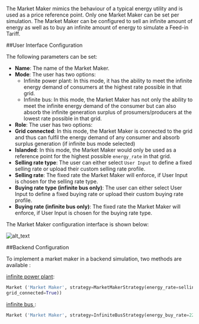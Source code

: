 The Market Maker mimics the behaviour of a typical energy utility and is used as a price reference point. Only one Market Maker can be set per simulation. The Market Maker can be configured to sell an infinite amount of energy as well as to buy an infinite amount of energy to simulate a Feed-in Tariff.

##User Interface Configuration

The following parameters can be set:

*   **Name**: The name of the Market Maker.
*   **Mode**: The user has two options:
    *   Infinite power plant: In this mode, it has the ability to meet the infinite energy demand of consumers at the highest rate possible in that grid.
    *   Infinite bus: In this mode, the Market Maker has not only the ability to meet the infinite energy demand of the consumer but can also absorb the infinite generation surplus of prosumers/producers at the lowest rate possible in that grid.
*   **Role**: The user has two options:
*   **Grid connected**: In this mode, the Market Maker is connected to the grid and thus can fulfil the energy demand of any consumer and absorb surplus generation (if infinite bus mode selected)
*   **Islanded**: In this mode, the Market Maker would only be used as a reference point for the highest possible `energy_rate` in that grid.
*   **Selling rate type**: The user can either select `User Input` to define a fixed selling rate or upload their custom selling rate profile.
*   **Selling rate**: The fixed rate the Market Maker will enforce, if User Input is chosen for the selling rate type.
*   **Buying rate type (infinite bus only)**: The user can either select User Input to define a fixed buying rate or upload their custom buying rate profile.
*   **Buying rate (infinite bus only)**: The fixed rate the Market Maker will enforce, if User Input is chosen for the buying rate type.

The Market Maker configuration interface is shown below:

![alt_text](images/image1.png "image_tooltip")

##Backend Configuration

To implement a market maker in a backend simulation, two methods are available : 

[infinite power plant](https://github.com/gridsingularity/d3a/blob/master/src/d3a/models/strategy/market_maker_strategy.py):

```python
Market ('Market Maker', strategy=MarketMakerStrategy(energy_rate=selling_rate,
grid_connected=True))
```

[infinite bus ](https://github.com/gridsingularity/d3a/blob/master/src/d3a/models/strategy/infinite_bus.py):

```python
Market ('Market Maker', strategy=InfiniteBusStrategy(energy_buy_rate=22, energy_sell_rate=22))
```
